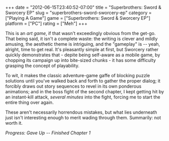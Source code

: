 +++
date = "2012-06-15T23:40:52-07:00"
title = "Superbrothers: Sword & Sworcery EP"
slug = "superbrothers-sword-sworcery-ep"
category = ["Playing A Game"]
game = ["Superbrothers: Sword &amp; Sworcery EP"]
platform = ["PC"]
rating = ["Meh"]
+++

This is an <i>art game</i>, if that wasn't exceedingly obvious from the get-go.  That being said, it isn't a complete waste: the writing is clever and mildly amusing, the aesthetic theme is intriguing, and the "gameplay" is -- yeah, alright, time to get real.  It's pleasantly simple at first, but Sworcery rather quickly demonstrates that - depite being self-aware as a mobile game, by chopping its campaign up into bite-sized chunks - it has some difficulty grasping the concept of playability.

To wit, it makes the classic adventure-game gaffe of blocking puzzle solutions until you've walked back and forth to gather the proper dialog; it forcibly draws out story sequences to revel in its own ponderous animations; and in the boss fight of the second chapter, I kept getting hit by an instant-kill attack, <i>several minutes</i> into the fight, forcing me to start the entire thing over again.

These aren't necessarily horrendous mistakes, but what lies underneath just isn't interesting enough to merit wading through them.  Summarily: not worth it.

<i>Progress: Gave Up -- Finished Chapter 1</i>